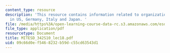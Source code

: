 ```yaml
---
content_type: resource
description: 'This resource contains information related to organizational structures
  in US, Germany, Italy and Japan. '
file: /media/https%3A/open-learning-course-data-rc.s3.amazonaws.com/esd-342-network-representations-of-complex-engineering-systems-spring-2010/09c66d0ef5468232b59dc55cd63543d1_MITESD_342S10_lec18.pdf
file_type: application/pdf
resourcetype: Document
title: MITESD_342S10_lec18.pdf
uid: 09c66d0e-f546-8232-b59d-c55cd63543d1
---
```

